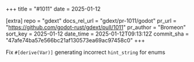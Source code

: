 +++
title = "#1011"
date = 2025-01-12

[extra]
repo = "gdext"
docs_rel_url = "gdext/pr-1011/godot"
pr_url = "https://github.com/godot-rust/gdext/pull/1011"
pr_author = "Bromeon"
sort_key = 2025-01-12
date_time = 2025-01-12T09:13:12Z
commit_sha = "47afe74ba57e566bc21af130573ea69ac97458c0"
+++

Fix `#[derive(Var)]` generating incorrect `hint_string` for enums
